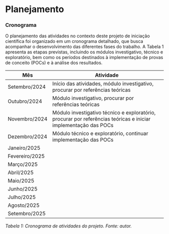 # Planejamento

### Cronograma

O planejamento das atividades no contexto deste projeto de iniciação científica foi organizado em um cronograma detalhado, que busca acompanhar o desenvolvimento das diferentes fases do trabalho. A Tabela 1 apresenta as etapas previstas, incluindo os módulos investigativo, técnico e exploratório, bem como os períodos destinados à implementação de provas de conceito (POCs) e à análise dos resultados.

| **Mês**          | **Atividade**                                                                 |
|-------------------|-------------------------------------------------------------------------------|
| Setembro/2024     | Início das atividades, módulo investigativo, procurar por referências teóricas |
| Outubro/2024      | Módulo investigativo, procurar por referências teóricas                      |
| Novembro/2024     | Módulo investigativo técnico e exploratório, procurar por referências teóricas e iniciar implementação das POCs |
| Dezembro/2024     | Módulo técnico e exploratório, continuar implementação das POCs              |
| Janeiro/2025      |                                                                               |
| Fevereiro/2025    |                                                                               |
| Março/2025        |                                                                               |
| Abril/2025        |                                                                               |
| Maio/2025         |                                                                               |
| Junho/2025        |                                                                               |
| Julho/2025        |                                                                               |
| Agosto/2025       |                                                                               |
| Setembro/2025     |                                                                               |

_Tabela 1: Cronograma de atividades do projeto. Fonte: autor._
